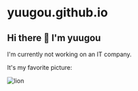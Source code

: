 # yuugou.github.io

## Hi there 👋 I'm yuugou

I'm currently not working on an IT company.

It's my favorite picture:

![lion](https://github.com/yuugou/yuugou/assets/111757494/daf44ebf-055d-4ef2-b630-6f6fe9cb37ee)
